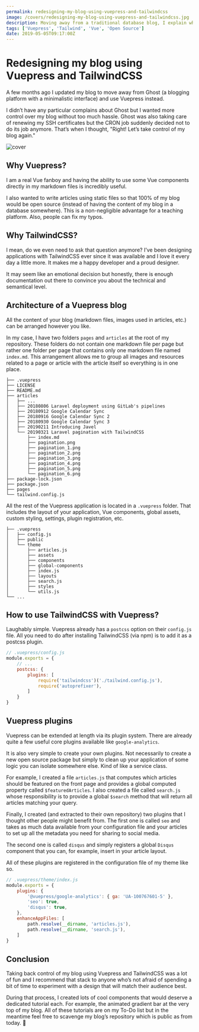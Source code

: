 ```yaml
---
permalink: redesigning-my-blog-using-vuepress-and-tailwindcss
image: /covers/redesigning-my-blog-using-vuepress-and-tailwindcss.jpg
description: Moving away from a traditional database blog, I explain why and how I moved to this new stack.
tags: ['Vuepress', 'Tailwind', 'Vue', 'Open Source']
date: 2019-05-05T09:17:00Z
---
```

# Redesigning my blog using Vuepress and TailwindCSS

A few months ago I updated my blog to move away from Ghost (a blogging platform with a minimalistic interface) and use Vuepress instead.

I didn’t have any particular complains about Ghost but I wanted more control over my blog without too much hassle. Ghost was also taking care of renewing my SSH certificates but the CRON job suddenly decided not to do its job anymore. That’s when I thought, "Right! Let’s take control of my blog again."

![cover](/covers/redesigning-my-blog-using-vuepress-and-tailwindcss.jpg)

## Why Vuepress?
I am a real Vue fanboy and having the ability to use some Vue components directly in my markdown files is incredibly useful.

I also wanted to write articles using static files so that 100% of my blog would be open source (instead of having the content of my blog in a database somewhere). This is a non-negligible advantage for a teaching platform. Also, people can fix my typos.

## Why TailwindCSS?
I mean, do we even need to ask that question anymore? I’ve been designing applications with TailwindCSS ever since it was available and I love it every day a little more. It makes me a happy developer and a proud designer.

It may seem like an emotional decision but honestly, there is enough documentation out there to convince you about the technical and semantical level.

## Architecture of a Vuepress blog
All the content of your blog (markdown files, images used in articles, etc.) can be arranged however you like.

In my case, I have two folders `pages` and `articles` at the root of my repository. These folders do not contain one markdown file per page but rather one folder per page that contains only one markdown file named `index.md`. This arrangement allows me to group all images and resources related to a page or article with the article itself so everything is in one place.

```
├── .vuepress
├── LICENSE
├── README.md
├── articles
│   ├── ...
│   ├── 20180806 Laravel deployment using GitLab's pipelines
│   ├── 20180912 Google Calendar Sync
│   ├── 20180916 Google Calendar Sync 2
│   ├── 20180930 Google Calendar Sync 3
│   ├── 20190211 Introducing Javel
│   └── 20190321 Laravel pagination with TailwindCSS
│       ├── index.md
│       ├── pagination.png
│       ├── pagination_1.png
│       ├── pagination_2.png
│       ├── pagination_3.png
│       ├── pagination_4.png
│       ├── pagination_5.png
│       └── pagination_6.png
├── package-lock.json
├── package.json
├── pages
└── tailwind.config.js
```

All the rest of the Vuepress application is located in a `.vuepress` folder. That includes the layout of your application, Vue components, global assets, custom styling, settings, plugin registration, etc.

```
├── .vuepress
│   ├── config.js
│   ├── public
│   └── theme
│       ├── articles.js
│       ├── assets
│       ├── components
│       ├── global-components
│       ├── index.js
│       ├── layouts
│       ├── search.js
│       ├── styles
│       └── utils.js
└── ...
```

## How to use TailwindCSS with Vuepress?

Laughably simple. Vuepress already has a `postcss` option on their `config.js` file. All you need to do after installing TailwindCSS (via npm) is to add it as a postcss plugin.

```js
// .vuepress/config.js
module.exports = {
    // ...
    postcss: {
        plugins: [
            require('tailwindcss')('./tailwind.config.js'),
            require('autoprefixer'),
        ]
    }
}
```

## Vuepress plugins 

Vuepress can be extended at length via its plugin system. There are already quite a few useful core plugins available like `google-analytics`.

It is also very simple to create your own plugins. Not necessarily to create a new open source package but simply to clean up your application of some logic you can isolate somewhere else. Kind of like a service class.

For example, I created a file `articles.js` that computes which articles should be featured on the front page and provides a global computed property called `$featuredArticles`. I also created a file called `search.js` whose responsibility is to provide a global `$search` method that will return all articles matching your query.

Finally, I created (and extracted to their own repository) two plugins that I thought other people might benefit from. The first one is called `seo` and takes as much data available from your configuration file and your articles to set up all the metadata you need for sharing to social media.

<GithubButton url="https://github.com/lorisleiva/vuepress-plugin-seo" title="SEO Plugin on GitHub"></GithubButton>

The second one is called `disqus` and simply registers a global `Disqus` component that you can, for example, insert in your article layout.

<GithubButton url="https://github.com/lorisleiva/vuepress-plugin-disqus" title="Disqus Plugin on GitHub"></GithubButton>

All of these plugins are registered in the configuration file of my theme like so.

```js
// .vuepress/theme/index.js
module.exports = {
    plugins: {
        '@vuepress/google-analytics': { ga: 'UA-100767601-5' },
        'seo': true,
        'disqus': true,
    },
    enhanceAppFiles: [
        path.resolve(__dirname, 'articles.js'),
        path.resolve(__dirname, 'search.js'),
    ]
}
```

## Conclusion

Taking back control of my blog using Vuepress and TailwindCSS was a lot of fun and I recommend that stack to anyone who’s not afraid of spending a bit of time to experiment with a design that will match their audience best.

During that process, I created lots of cool components that would deserve a dedicated tutorial each. For example, the animated gradient bar at the very top of my blog. All of these tutorials are on my To-Do list but in the meantime feel free to scavenge my blog’s repository which is public as from today. 🎉

<GithubButton url="https://github.com/lorisleiva/blog" title="See this blog on GitHub"></GithubButton>

